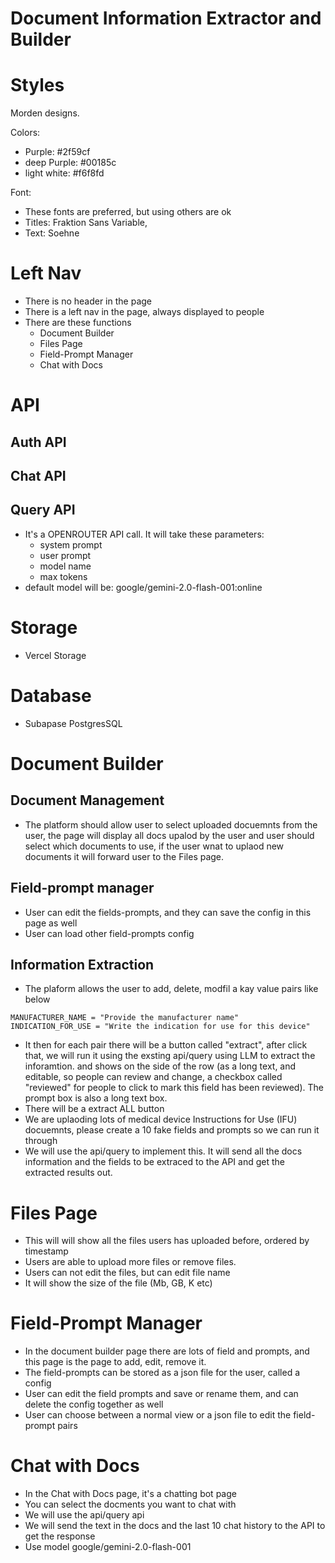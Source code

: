# Document Information Extractor and Builder

# Styles
Morden designs. 

Colors:
- Purple: #2f59cf
- deep Purple: #00185c
- light white: #f6f8fd

Font:
- These fonts are preferred, but using others are ok
- Titles: Fraktion Sans Variable,
- Text: Soehne

# Left Nav
- There is no header in the page
- There is a left nav in the page, always displayed to people
- There are these functions
    - Document Builder
    - Files Page
    - Field-Prompt Manager
    - Chat with Docs

# API

## Auth API
## Chat API
## Query API
- It's a OPENROUTER API call. It will take these parameters:
    - system prompt
    - user prompt
    - model name
    - max tokens
- default model will be: google/gemini-2.0-flash-001:online

# Storage
- Vercel Storage

# Database
- Subapase PostgresSQL

# Document Builder

## Document Management
- The platform should allow user to select uploaded docuemnts from the user, the page will display all docs upalod by the user and user should select which documents to use, if the user wnat to uplaod new documents it will forward user to the Files page.

## Field-prompt manager
- User can edit the fields-prompts, and they can save the config in this page as well
- User can load other field-prompts config

## Information Extraction
- The plaform allows the user to add, delete, modfil a kay value pairs like below
```
MANUFACTURER_NAME = "Provide the manufacturer name"
INDICATION_FOR_USE = "Write the indication for use for this device"
```
- It then for each pair there will be a button called "extract", after click that, we will run it using the exsting api/query using LLM to extract the inforamtion. and shows on the side of the row (as a long text, and editable, so people can review and change, a checkbox called "reviewed" for people to click to mark this field has been reviewed). The prompt box is also a long text box.
- There will be a extract ALL button
- We are uplaoding lots of medical device Instructions for Use (IFU) docuemnts, please create a 10 fake fields and prompts so we can run it through
- We will use the api/query to implement this. It will send all the docs information and the fields to be extraced to the API and get the extracted results out. 

# Files Page
- This will will show all the files users has uploaded before, ordered by timestamp
- Users are able to upload more files or remove files.
- Users can not edit the files, but can edit file name
- It will show the size of the file (Mb, GB, K etc)

# Field-Prompt Manager
- In the document builder page there are lots of field and prompts, and this page is the page to add, edit, remove it.
- The field-prompts can be stored as a json file for the user, called a config
- User can edit the field prompts and save or rename them, and can delete the config together as well
- User can choose between a normal view or a json file to edit the field-prompt pairs

# Chat with Docs
- In the Chat with Docs page, it's a chatting bot page
- You can select the docments you want to chat with
- We will use the api/query api
- We will send the text in the docs and the last 10 chat history to the API to get the response
- Use model google/gemini-2.0-flash-001